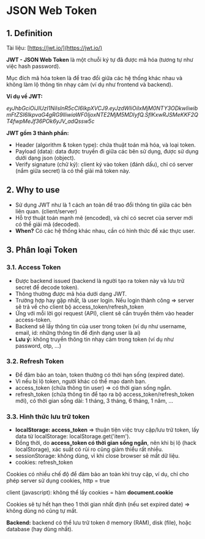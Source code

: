 # JSON Web Token

## 1. Definition

Tài liệu: [https://jwt.io/](https://jwt.io/)

**JWT - JSON Web Token** là một chuỗi ký tự đã được mã hóa (tương tự như việc hash password).

Mục đích mã hóa token là để trao đổi giữa các hệ thống khác nhau và không làm lộ thông tin nhạy cảm (ví dụ như frontend và backend).

**Ví dụ về JWT:**

*eyJhbGciOiJIUzI1NiIsInR5cCI6IkpXVCJ9.eyJzdWIiOiIxMjM0NTY3ODkwIiwibmFtZSI6IkpvaG4gRG9lIiwiaWF0IjoxNTE2MjM5MDIyfQ.SflKxwRJSMeKKF2QT4fwpMeJf36POk6yJV_adQssw5c*

**JWT gồm 3 thành phần:**

- Header (algorithm & token type): chứa thuật toán mã hóa, và loại token.
- Payload (data): data được truyền đi giữa các bên sử dụng, được sử dụng dưới dạng json (object).
- Verify signature (chữ ký): client ký vào token (đánh dấu), chỉ có server (nắm giữa secret) là có thể giải mã token này.

## 2. Why to use

- Sử dụng JWT như là 1 cách an toàn để trao đổi thông tin giữa các bên liên quan. (client/server)
- Hỗ trợ thuật toán mạnh mẽ (encoded), và chỉ có secret của server mới có thể giải mã (decoded).
- **When?** Có các hệ thống khác nhau, cần có hình thức để xác thực user.

## 3. Phân loại Token

### 3.1. Access Token

- Được backend issued (backend là người tạo ra token này và lưu trữ secret để decode token).
- Thông thường được mã hóa dưới dạng JWT.
- Trường hợp hay gặp nhất, là user login. Nếu login thành công $\Rightarrow$ server sẽ trả về cho client bộ access_token/refresh_token
- Ứng với mỗi lời gọi request (API), client sẽ cần truyền thêm vào header access-token.
- Backend sẽ lấy thông tin của user trong token (ví dụ như username, email, id: những thông tin để định dạng user là ai)
- **Lưu ý:** không truyền thông tin nhạy cảm trong token (ví dụ như password, otp, ...)

### 3.2. Refresh Token

- Để đảm bảo an toàn, token thường có thời hạn sống (expired date).
- Vì nếu bị lộ token, người khác có thể mạo danh bạn.
- access_token (chứa thông tin user) $\Rightarrow$ có thời gian sống ngắn.
- refresh_token (chứa thông tin để tạo ra bộ access_token/refresh_token mới), có thời gian sống dài: 1 tháng, 3 tháng, 6 tháng, 1 năm, ...

### 3.3. Hình thức lưu trữ token

- **localStorage: access_token** $\Rightarrow$ thuận tiện việc truy cập/lưu trữ token, lấy data từ localStorage: localStorage.get('item').
- Đồng thời, do **access_token có thời gian sống ngắn**, nên khi bị lộ (hack localStorage), xác suất có rủi ro cũng giảm thiểu rất nhiều.
- sessionStorage: không dùng, vì khi close browser sẽ mất dữ liệu.
- cookies: refresh_token

Cookies có nhiều chế độ để đảm bảo an toàn khi truy cập, ví dụ, chỉ cho phép server sử dụng cookies, http = true

client (javascript): không thể lấy cookies = hàm **document.cookie**

Cookies sẽ tự hết hạn theo 1 thời gian nhất định (nếu set expired date) $\Rightarrow$ không dùng nó cũng tự mất.

**Backend:** backend có thể lưu trữ token ở memory (RAM), disk (file), hoặc database (hay dùng nhất).
